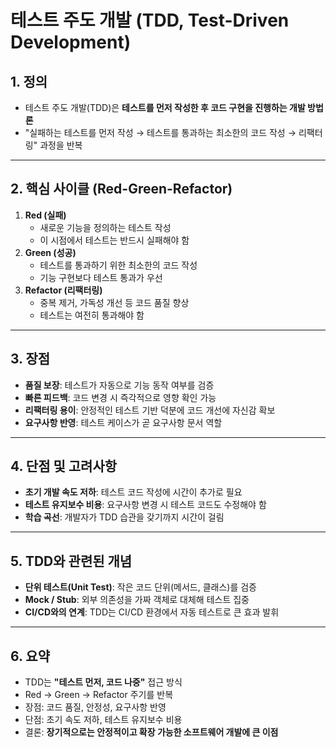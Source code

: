 # 테스트 주도 개발 (TDD, Test-Driven Development)

## 1. 정의
- 테스트 주도 개발(TDD)은 **테스트를 먼저 작성한 후 코드 구현을 진행하는 개발 방법론**  
- "실패하는 테스트를 먼저 작성 → 테스트를 통과하는 최소한의 코드 작성 → 리팩터링" 과정을 반복  

---

## 2. 핵심 사이클 (Red-Green-Refactor)
1. **Red (실패)**  
   - 새로운 기능을 정의하는 테스트 작성  
   - 이 시점에서 테스트는 반드시 실패해야 함  
2. **Green (성공)**  
   - 테스트를 통과하기 위한 최소한의 코드 작성  
   - 기능 구현보다 테스트 통과가 우선  
3. **Refactor (리팩터링)**  
   - 중복 제거, 가독성 개선 등 코드 품질 향상  
   - 테스트는 여전히 통과해야 함  

---

## 3. 장점
- **품질 보장**: 테스트가 자동으로 기능 동작 여부를 검증  
- **빠른 피드백**: 코드 변경 시 즉각적으로 영향 확인 가능  
- **리팩터링 용이**: 안정적인 테스트 기반 덕분에 코드 개선에 자신감 확보  
- **요구사항 반영**: 테스트 케이스가 곧 요구사항 문서 역할  

---

## 4. 단점 및 고려사항
- **초기 개발 속도 저하**: 테스트 코드 작성에 시간이 추가로 필요  
- **테스트 유지보수 비용**: 요구사항 변경 시 테스트 코드도 수정해야 함  
- **학습 곡선**: 개발자가 TDD 습관을 갖기까지 시간이 걸림  

---

## 5. TDD와 관련된 개념
- **단위 테스트(Unit Test)**: 작은 코드 단위(메서드, 클래스)를 검증  
- **Mock / Stub**: 외부 의존성을 가짜 객체로 대체해 테스트 집중  
- **CI/CD와의 연계**: TDD는 CI/CD 환경에서 자동 테스트로 큰 효과 발휘  

---

## 6. 요약
- TDD는 **"테스트 먼저, 코드 나중"** 접근 방식  
- Red → Green → Refactor 주기를 반복  
- 장점: 코드 품질, 안정성, 요구사항 반영  
- 단점: 초기 속도 저하, 테스트 유지보수 비용  
- 결론: **장기적으로는 안정적이고 확장 가능한 소프트웨어 개발에 큰 이점**